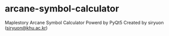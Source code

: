 # arcane-symbol-calculator
 Maplestory Arcane Symbol Calculator
 Powerd by PyQt5
 Created by siryuon (siryuon@khu.ac.kr)
